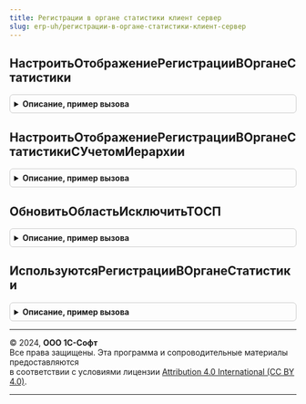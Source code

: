 ```yaml
---
title: Регистрации в органе статистики клиент сервер
slug: erp-uh/регистрации-в-органе-статистики-клиент-сервер
---
```



## НастроитьОтображениеРегистрацииВОрганеСтатистики
<details style="margin: 1em 0; padding: 0.5em; border: 1px solid #ccc; border-radius: 6px;">

<summary style="font-weight: bold; cursor: pointer;">Описание, пример вызова</summary>

```bsl

Процедура НастроитьОтображениеРегистрацииВОрганеСтатистики(Форма, ИмяРеквизита = "ИспользованиеРегистрацийВОрганеСтатистики") Экспорт
```

Пример вызова
```bsl
РегистрацииВОрганеСтатистикиКлиентСервер.НастроитьОтображениеРегистрацииВОрганеСтатистики(Форма, ИмяРеквизита);
```
</details>

## НастроитьОтображениеРегистрацииВОрганеСтатистикиСУчетомИерархии
<details style="margin: 1em 0; padding: 0.5em; border: 1px solid #ccc; border-radius: 6px;">

<summary style="font-weight: bold; cursor: pointer;">Описание, пример вызова</summary>

```bsl

Процедура НастроитьОтображениеРегистрацииВОрганеСтатистикиСУчетомИерархии(Форма) Экспорт
```

Пример вызова
```bsl
РегистрацииВОрганеСтатистикиКлиентСервер.НастроитьОтображениеРегистрацииВОрганеСтатистикиСУчетомИерархии(Форма) 
```
</details>

## ОбновитьОбластьИсключитьТОСП
<details style="margin: 1em 0; padding: 0.5em; border: 1px solid #ccc; border-radius: 6px;">

<summary style="font-weight: bold; cursor: pointer;">Описание, пример вызова</summary>

```bsl

Процедура ОбновитьОбластьИсключитьТОСП(Форма, ИмяТД = "ПолеТабличногоДокументаФормаОтчета") Экспорт
```

Пример вызова
```bsl
РегистрацииВОрганеСтатистикиКлиентСервер.ОбновитьОбластьИсключитьТОСП(Форма, ИмяТД);
```
</details>

## ИспользуютсяРегистрацииВОрганеСтатистики
<details style="margin: 1em 0; padding: 0.5em; border: 1px solid #ccc; border-radius: 6px;">

<summary style="font-weight: bold; cursor: pointer;">Описание, пример вызова</summary>

```bsl

Функция ИспользуютсяРегистрацииВОрганеСтатистики() Экспорт
```

Пример вызова
```bsl
Результат = РегистрацииВОрганеСтатистикиКлиентСервер.ИспользуютсяРегистрацииВОрганеСтатистики() 
```
</details>

---

© 2024, **ООО 1С-Софт**  
Все права защищены. Эта программа и сопроводительные материалы предоставляются  
в соответствии с условиями лицензии [Attribution 4.0 International (CC BY 4.0)](https://creativecommons.org/licenses/by/4.0/legalcode).

---
